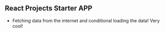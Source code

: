 ## React Projects Starter APP
- Fetching data from the internet and conditional loading the data! Very cool!
